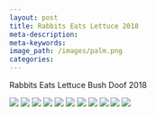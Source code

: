 ```yaml
---
layout: post
title: Rabbits Eats Lettuce 2018
meta-description:
meta-keywords:
image_path: /images/palm.png
categories:
---
```


Rabbits Eats Lettuce Bush Doof 2018

![](/uploads/rabbits-4.jpg) ![](/uploads/rabbits-5.jpg) ![](blob:https://app.cloudcannon.com/cfb441c5-d159-46bb-b7ff-79bde6973fb2) ![](/uploads/3.jpg) ![](/images/palm.png) ![](/images/palm.png) ![](/images/palm.png) ![](/images/palm.png) ![](/images/palm.png) ![](/images/palm.png) ![](/images/palm.png)